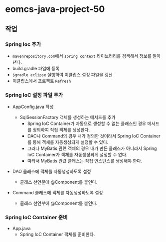 # eomcs-java-project-50

## 작업

### Spring Ioc 추가

- `mavenrepository.com`에서 `spring context` 라이브러리를 검색해서 정보를 알아낸다.
- build.gradle 파일에 등록
- `$gradle eclipse` 실행하여 이클립스 설정 파일을 갱신
- 이클립스에서 프로젝트 `Refresh`

### Spring IoC 설정 파일 추가

- AppConfig.java 작성
    - SqlSessionFactory 객체를 생성하는 메서드를 추가
        - Spring IoC Container가 자동으로 생성할 수 없는 클래스인 경우 메서드를 정의하여
        직접 객체를 생성한다.
        - DAO나 Command의 경우 내가 정의한 것이라서 Spring IoC Container를 통해 객체를 자동생성되게 설정할 수 있다.
        - 그러나 MyBatis 관련 객체의 경우 내가 만든 클래스가 아니라서 Spring IoC Container가 객체를 자동생성되게 설정할 수 없다.
        - 따라서 MyBatis 관련 클래스는 직접 인스턴스를 생성해야 한다.
    
- DAO 클래스에 객체를 자동생성하도록 설정
    - 클래스 선언분에 @Component를 붙인다.

- Command 클래스에 객체를 자동생성하도록 설정
    - 클래스 선언부에 @Component를 붙인다.



### Spring IoC Container 준비

- App.java
    - Spring IoC Container 객체를 준비한다.